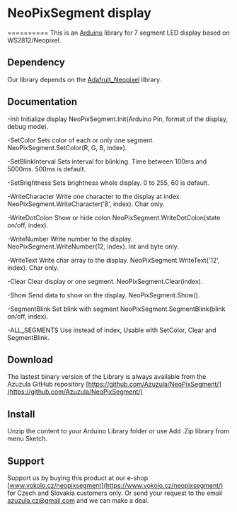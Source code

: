 # NeoPixSegment display
==========
This is an [Arduino](http://arduino.cc) library for 7 segment LED display based on WS2812/Neopixel.

Dependency
----------
Our library depends on the [Adafruit_Neopixel](https://github.com/adafruit/Adafruit_NeoPixel) library.

Documentation
-------------
-Init			        Initialize display NeoPixSegment.Init(Arduino Pin, format of the display, debug mode).

-SetColor		      Sets color of each or only one segment. NeoPixSegment.SetColor(R, G, B, index).

-SetBlinkInterval	Sets interval for blinking. Time between 100ms and 5000ms. 500ms is default.

-SetBrightness		Sets brightness whole display. 0 to 255, 60 is default.

-WriteCharacter		Write one character to the display at index. NeoPixSegment.WriteCharacter('8', index). Char only.

-WriteDotColon		Show or hide colon NeoPixSegment.WriteDotColon(state on/off, index).

-WriteNumber		  Write number to the display. NeoPixSegment.WriteNumber(12, index). Int and byte only.

-WriteText		    Write char array to the display. NeoPixSegment.WriteText('12', index). Char only.

-Clear			      Clear display or one segment. NeoPixSegment.Clear(index).

-Show			        Send data to show on the display. NeoPixSegment.Show().

-SegmentBlink		  Set blink with segment NeoPixSegment.SegmentBlink(blink on/off, index).

-ALL_SEGMENTS		  Use instead of index, Usable with SetColor, Clear and SegmentBlink.

Download
--------
The lastest binary version of the Library is always available from the 
Azuzula GitHub repository [https://github.com/Azuzula/NeoPixSegment/](https://github.com/Azuzula/NeoPixSegment/)

Install
-------
Unzip the content to your Arduino Library folder or use Add .Zip library from menu Sketch.

Support
-------
Support us by buying this product at our e-shop [www.vokolo.cz/neopixsegment](https://www.vokolo.cz/neopixsegment/) for Czech and Slovakia customers only.
Or send your request to the email azuzula.cz@gmail.com and we can make a deal.
